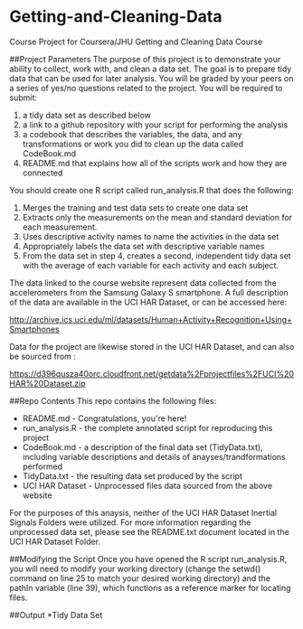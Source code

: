 # Getting-and-Cleaning-Data
Course Project for Coursera/JHU Getting and Cleaning Data Course

##Project Parameters
The purpose of this project is to demonstrate your ability to collect, work with, and clean a data set. The goal is to prepare tidy data that can be used for later analysis. You will be graded by your peers on a series of yes/no questions related to the project. You will be required to submit:

1. a tidy data set as described below
2. a link to a github repository with your script for performing the analysis
3. a codebook that describes the variables, the data, and any transformations or work you did to clean up the data called CodeBook.md
4. README.md that explains how all of the scripts work and how they are connected

You should create one R script called run_analysis.R that does the following:

1. Merges the training and test data sets to create one data set
2. Extracts only the measurements on the mean and standard deviation for each measurement.
3. Uses descriptive activity names to name the activities in the data set
4. Appropriately labels the data set with descriptive variable names
5. From the data set in step 4, creates a second, independent tidy data set 
with the average of each variable for each activity and each subject.

The data linked to the course website represent data collected from the accelerometers from the Samsung Galaxy S smartphone. A full description of the data are available in the UCI HAR Dataset, or can be accessed here:

http://archive.ics.uci.edu/ml/datasets/Human+Activity+Recognition+Using+Smartphones

Data for the project are likewise stored in the UCI HAR Dataset, and can also be sourced from : 

https://d396qusza40orc.cloudfront.net/getdata%2Fprojectfiles%2FUCI%20HAR%20Dataset.zip

##Repo Contents
This repo contains the following files:

* README.md - Congratulations, you're here!
* run_analysis.R - the complete annotated script for reproducing this project
* CodeBook.md - a description of the final data set (TidyData.txt), including variable descriptions and details of anayses/trandformations performed
* TidyData.txt - the resulting data set produced by the script
* UCI HAR Dataset - Unprocessed files data sourced from the above website

For the purposes of this anaysis, neither of the UCI HAR Dataset Inertial Signals Folders were utilized. For more information regarding the unprocessed data set, please see the README.txt document located in the UCI HAR Dataset Folder.


##Modifying the Script
Once you have opened the R script run_analysis.R, you will need to modify your working directory (change the setwd() command on line 25 to match your desired working directory) and the pathIn variable (line 39), which functions as a reference marker for locating files. 

##Output
*Tidy Data Set

